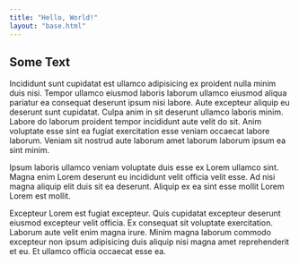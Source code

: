 ```yaml
---
title: "Hello, World!"
layout: "base.html"
---
```


## Some Text

Incididunt sunt cupidatat est ullamco adipisicing ex proident nulla minim duis nisi. Tempor ullamco eiusmod laboris laborum ullamco eiusmod aliqua pariatur ea consequat deserunt ipsum nisi labore. Aute excepteur aliquip eu deserunt sunt cupidatat. Culpa anim in sit deserunt ullamco laboris minim. Labore do laborum proident tempor incididunt aute velit do sit. Anim voluptate esse sint ea fugiat exercitation esse veniam occaecat labore laborum. Veniam sit nostrud aute laborum amet laborum laborum ipsum ea sint minim.

Ipsum laboris ullamco veniam voluptate duis esse ex Lorem ullamco sint. Magna enim Lorem deserunt eu incididunt velit officia velit esse. Ad nisi magna aliquip elit duis sit ea deserunt. Aliquip ex ea sint esse mollit Lorem Lorem est mollit.

Excepteur Lorem est fugiat excepteur. Quis cupidatat excepteur deserunt eiusmod excepteur velit officia. Ex consequat sit voluptate exercitation. Laborum aute velit enim magna irure. Minim magna laborum commodo excepteur non ipsum adipisicing duis aliquip nisi magna amet reprehenderit et eu. Et ullamco officia occaecat esse ea.

